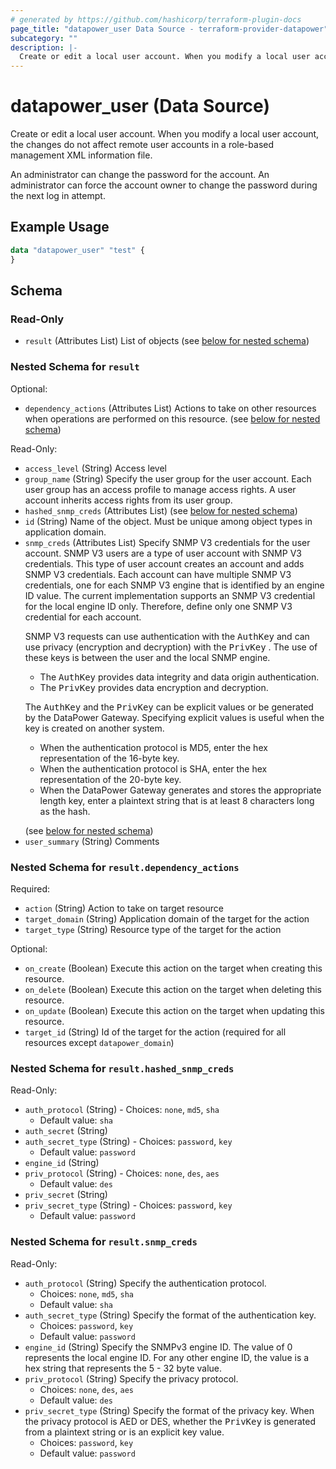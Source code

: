 ```yaml
---
# generated by https://github.com/hashicorp/terraform-plugin-docs
page_title: "datapower_user Data Source - terraform-provider-datapower"
subcategory: ""
description: |-
  Create or edit a local user account. When you modify a local user account, the changes do not affect remote user accounts in a role-based management XML information file. An administrator can change the password for the account. An administrator can force the account owner to change the password during the next log in attempt.
---
```


# datapower_user (Data Source)

Create or edit a local user account. When you modify a local user account, the changes do not affect remote user accounts in a role-based management XML information file. <p>An administrator can change the password for the account. An administrator can force the account owner to change the password during the next log in attempt.</p>

## Example Usage

```terraform
data "datapower_user" "test" {
}
```

<!-- schema generated by tfplugindocs -->
## Schema

### Read-Only

- `result` (Attributes List) List of objects (see [below for nested schema](#nestedatt--result))

<a id="nestedatt--result"></a>
### Nested Schema for `result`

Optional:

- `dependency_actions` (Attributes List) Actions to take on other resources when operations are performed on this resource. (see [below for nested schema](#nestedatt--result--dependency_actions))

Read-Only:

- `access_level` (String) Access level
- `group_name` (String) Specify the user group for the user account. Each user group has an access profile to manage access rights. A user account inherits access rights from its user group.
- `hashed_snmp_creds` (Attributes List) (see [below for nested schema](#nestedatt--result--hashed_snmp_creds))
- `id` (String) Name of the object. Must be unique among object types in application domain.
- `snmp_creds` (Attributes List) Specify SNMP V3 credentials for the user account. SNMP V3 users are a type of user account with SNMP V3 credentials. This type of user account creates an account and adds SNMP V3 credentials. Each account can have multiple SNMP V3 credentials, one for each SNMP V3 engine that is identified by an engine ID value. The current implementation supports an SNMP V3 credential for the local engine ID only. Therefore, define only one SNMP V3 credential for each account. <p>SNMP V3 requests can use authentication with the <tt>AuthKey</tt> and can use privacy (encryption and decryption) with the <tt>PrivKey</tt> . The use of these keys is between the user and the local SNMP engine. <ul><li>The <tt>AuthKey</tt> provides data integrity and data origin authentication.</li><li>The <tt>PrivKey</tt> provides data encryption and decryption.</li></ul></p><p>The <tt>AuthKey</tt> and the <tt>PrivKey</tt> can be explicit values or be generated by the DataPower Gateway. Specifying explicit values is useful when the key is created on another system. <ul><li>When the authentication protocol is MD5, enter the hex representation of the 16-byte key.</li><li>When the authentication protocol is SHA, enter the hex representation of the 20-byte key.</li><li>When the DataPower Gateway generates and stores the appropriate length key, enter a plaintext string that is at least 8 characters long as the hash.</li></ul></p> (see [below for nested schema](#nestedatt--result--snmp_creds))
- `user_summary` (String) Comments

<a id="nestedatt--result--dependency_actions"></a>
### Nested Schema for `result.dependency_actions`

Required:

- `action` (String) Action to take on target resource
- `target_domain` (String) Application domain of the target for the action
- `target_type` (String) Resource type of the target for the action

Optional:

- `on_create` (Boolean) Execute this action on the target when creating this resource.
- `on_delete` (Boolean) Execute this action on the target when deleting this resource.
- `on_update` (Boolean) Execute this action on the target when updating this resource.
- `target_id` (String) Id of the target for the action (required for all resources except `datapower_domain`)


<a id="nestedatt--result--hashed_snmp_creds"></a>
### Nested Schema for `result.hashed_snmp_creds`

Read-Only:

- `auth_protocol` (String) - Choices: `none`, `md5`, `sha`
  - Default value: `sha`
- `auth_secret` (String)
- `auth_secret_type` (String) - Choices: `password`, `key`
  - Default value: `password`
- `engine_id` (String)
- `priv_protocol` (String) - Choices: `none`, `des`, `aes`
  - Default value: `des`
- `priv_secret` (String)
- `priv_secret_type` (String) - Choices: `password`, `key`
  - Default value: `password`


<a id="nestedatt--result--snmp_creds"></a>
### Nested Schema for `result.snmp_creds`

Read-Only:

- `auth_protocol` (String) Specify the authentication protocol.
  - Choices: `none`, `md5`, `sha`
  - Default value: `sha`
- `auth_secret_type` (String) Specify the format of the authentication key.
  - Choices: `password`, `key`
  - Default value: `password`
- `engine_id` (String) Specify the SNMPv3 engine ID. The value of 0 represents the local engine ID. For any other engine ID, the value is a hex string that represents the 5 - 32 byte value.
- `priv_protocol` (String) Specify the privacy protocol.
  - Choices: `none`, `des`, `aes`
  - Default value: `des`
- `priv_secret_type` (String) Specify the format of the privacy key. When the privacy protocol is AED or DES, whether the <tt>PrivKey</tt> is generated from a plaintext string or is an explicit key value.
  - Choices: `password`, `key`
  - Default value: `password`
